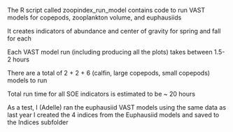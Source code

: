 The R script called zoopindex_run_model contains code to run VAST models for copepods, zooplankton volume, and euphausiids

It creates indicators of abundance and center of gravity for spring and fall for each 

Each VAST model run (including producing all the plots) takes between 1.5-2 hours

There are a total of 2 + 2 + 6 (calfin, large copepods, small copepods) models to run

Total run time for all SOE indicators is estimated to be ~ 20 hours

As a test,
I (Adelle) ran the euphausiid VAST models using the same data as last year 
I created the 4 indices from the Euphausiid models and saved to the Indices subfolder

